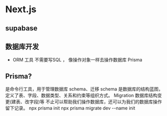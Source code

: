 # Next.js

## supabase 

## 数据库开发
- ORM 工具
    不需要写SQL ， 像操作对象一样去操作数据库
    Prisma
## Prisma?
是命令行工具，用于管理数据库 schema、迁移
schema 是数据库的结构蓝图，定义了表、字段、数据类型、关系和约束等组织方式。
Migration 数据库结构变更(建表、改字段)等
不止可以帮助我们操作数据库，还可以为我们的数据库操作留下记录。
npx prisma init 
npx prisma migrate dev --name init